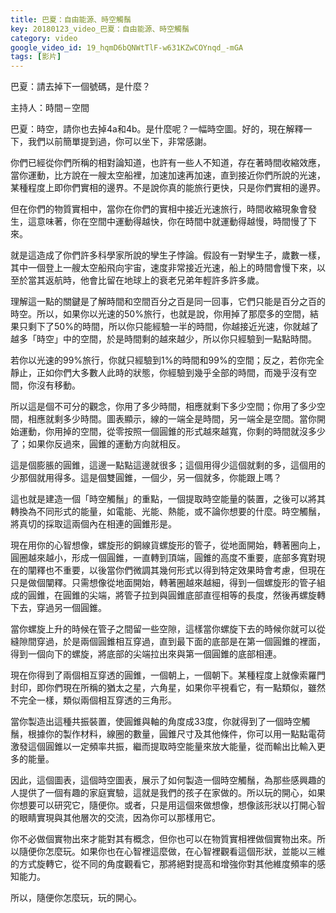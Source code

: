 ```yaml
---
title: 巴夏：自由能源、時空觸鬚
key: 20180123_video_巴夏：自由能源、時空觸鬚
category: video
google_video_id: 19_hqmD6bQNWtTlF-w631KZwCOYnqd_-mGA
tags: [影片]
---
```


巴夏：請去掉下一個號碼，是什麼？

主持人：時間－空間

巴夏：時空，請你也去掉4a和4b。是什麼呢？一幅時空圖。好的，現在解釋一下，我們以前簡單提到過，你可以坐下，非常感謝。

你們已經從你們所稱的相對論知道，也許有一些人不知道，存在著時間收縮效應，當你運動，比方說在一艘太空船裡，加速加速再加速，直到接近你們所說的光速，某種程度上即你們實相的邊界。不是說你真的能旅行更快，只是你們實相的邊界。

但在你們的物質實相中，當你在你們的實相中接近光速旅行，時間收縮現象會發生，這意味著，你在空間中運動得越快，你在時間中就運動得越慢，時間慢了下來。

就是這造成了你們許多科學家所說的孿生子悖論。假設有一對孿生子，歲數一樣，其中一個登上一艘太空船飛向宇宙，速度非常接近光速，船上的時間會慢下來，以至於當其返航時，他會比留在地球上的衰老兄弟年輕許多許多歲。

理解這一點的關鍵是了解時間和空間百分之百是同一回事，它們只能是百分之百的時空。所以，如果你以光速的50%旅行，也就是說，你用掉了那麼多的空間，結果只剩下了50%的時間，所以你只能經驗一半的時間，你越接近光速，你就越了越多「時空」中的空間，於是時間剩的越來越少，所以你只經驗到一點點時間。

若你以光速的99%旅行，你就只經驗到1%的時間和99%的空間；反之，若你完全靜止，正如你們大多數人此時的狀態，你經驗到幾乎全部的時間，而幾乎沒有空間，你沒有移動。

所以這是個不可分的觀念，你用了多少時間，相應就剩下多少空間；你用了多少空間，相應就剩多少時間。圖表顯示，線的一端全是時間，另一端全是空間。當你開始運動，你用掉的空間，從零按照一個圓錐的形式越來越寬，你剩的時間就沒多少了；如果你反過來，圓錐的運動方向就相反。

這是個膨脹的圓錐，這邊一點點這邊就很多；這個用得少這個就剩的多，這個用的少那個就用得多。這是個雙圓錐，一個少，另一個就多，你能跟上嗎？

這也就是建造一個「時空觸鬚」的重點，一個提取時空能量的裝置，之後可以將其轉換為不同形式的能量，如電能、光能、熱能，或不論你想要的什麼。時空觸鬚，將真切的採取這兩個內在相連的圓錐形是。

現在用你的心智想像，螺旋形的銅線貨螺旋形的管子，從地面開始，轉著圈向上，圓圈越來越小，形成一個圓錐，一直轉到頂端，圓錐的高度不重要，底部多寬對現在的闡釋也不重要，以後當你們微調其幾何形式以得到特定效果時會考慮，但現在只是做個闡釋。只需想像從地面開始，轉著圈越來越細，得到一個螺旋形的管子組成的圓錐，在圓錐的尖端，將管子拉到與圓錐底部直徑相等的長度，然後再螺旋轉下去，穿過另一個圓錐。

當你螺旋上升的時候在管子之間留一些空隙，這樣當你螺旋下去的時候你就可以從縫隙間穿過，於是兩個圓錐相互穿過，直到最下面的底部是在第一個圓錐的裡面，得到一個向下的螺旋，將底部的尖端拉出來與第一個圓錐的底部相連。

現在你得到了兩個相互穿透的圓錐，一個朝上，一個朝下。某種程度上就像索羅門封印，即你們現在所稱的猶太之星，六角星，如果你平視看它，有一點類似，雖然不完全一樣，類似兩個相互穿透的三角形。

當你製造出這種共振裝置，使圓錐與軸的角度成33度，你就得到了一個時空觸鬚，根據你的製作材料，線圈的數量，圓錐尺寸及其他條件，你可以用一點點電荷激發這個圓錐以一定頻率共振，繼而提取時空能量來放大能量，從而輸出比輸入更多的能量。

因此，這個圖表，這個時空圖表，展示了如何製造一個時空觸鬚，為那些感興趣的人提供了一個有趣的家庭實驗，這就是我們的孩子在家做的。所以玩的開心，如果你想要可以研究它，隨便你。或者，只是用這個來做想像，想像該形狀以打開心智的眼睛實現與其他層次的交流，因為你可以那樣用它。

你不必做個實物出來才能對其有概念，但你也可以在物質實相裡做個實物出來。所以隨便你怎麼玩。如果你也在心智裡這麼做，在心智裡觀看這個形狀，並能以三維的方式旋轉它，從不同的角度觀看它，那將絕對提高和增強你對其他維度頻率的感知能力。

所以，隨便你怎麼玩，玩的開心。
